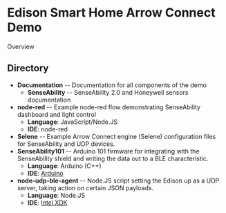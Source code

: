# Edison Smart Home Arrow Connect Demo

Overview

## Directory

* **Documentation** -- Documentation for all components of the demo
    * **SenseAbility** -- SenseAbility 2.0 and Honeywell sensors documentation
* **node-red** -- Example node-red flow demonstrating SenseAbility dashboard and light control
    * **Language**: JavaScript/Node.JS
    * **IDE**: node-red
* **Selene** -- Example Arrow Connect engine (Selene) configuration files for SenseAbility and UDP devices.
* **SenseAbility101** -- Arduino 101 firmware for integrating with the SenseAbility shield and writing the data out to a BLE characteristic.
    * **Language**: Arduino (C++)
    * **IDE**: [Arduino](https://www.arduino.cc/en/Guide/Arduino101)
* **node-udp-ble-agent** -- Node.JS script setting the Edison up as a UDP server, taking action on certain JSON payloads.
    * **Language**: Node.JS
    * **IDE**: [Intel XDK](https://software.intel.com/en-us/intel-xdk)
